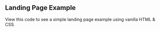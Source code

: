 ## Landing Page Example
View this code to see a simple landing page example using vanilla HTML &amp; CSS.
